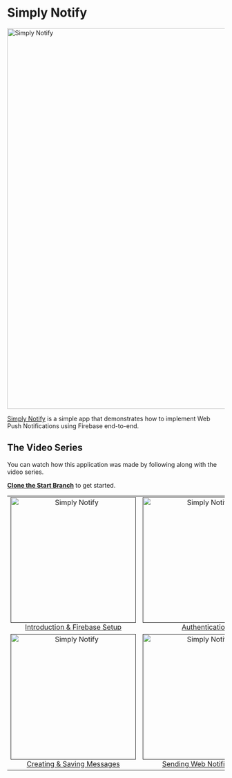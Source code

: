 # Simply Notify

<img width="879" alt="Simply Notify" src="https://user-images.githubusercontent.com/8677283/30519696-870648d4-9b94-11e7-8180-ca35f2813528.png">

[Simply Notify](https://simply-notify.firebaseapp.com) is a simple app that demonstrates how to implement Web Push Notifications using Firebase end-to-end.

## The Video Series

You can watch how this application was made by following along with the video series.

[**Clone the Start Branch**](https://github.com/ireade/simply-notify/tree/start) to get started.


<table>
  <tbody>
    <tr>
      <!-- Video 1 -->
      <td align="center">
        <a href="">
          <img width="290" alt="Simply Notify" src="http://bitsofco.de/content/images/2017/09/Thumbnail-1.png">
          <br>
          Introduction & Firebase Setup
        </a>
      </td>
      <!-- Video 2 -->
      <td align="center">
        <a href="">
          <img width="290" alt="Simply Notify" src="http://bitsofco.de/content/images/2017/09/Thumbnail-2.png">
          <br>
          Authentication
        </a>
      </td>
      <!-- Video 3 -->
      <td align="center">
        <a href="">
          <img width="290" alt="Simply Notify" src="http://bitsofco.de/content/images/2017/09/Thumbnail-3.png">
          <br>
          Notification Subscriptions
        </a>
      </td>
    </tr>
    <tr>
      <!-- Video 4 -->
      <td align="center">
        <a href="">
          <img width="290" alt="Simply Notify" src="http://bitsofco.de/content/images/2017/09/Thumbnail-4.png">
          <br>
          Creating & Saving Messages
        </a>
      </td>
      <!-- Video 5 -->
      <td align="center">
        <a href="">
          <img width="290" alt="Simply Notify" src="http://bitsofco.de/content/images/2017/09/Thumbnail-5.png">
          <br>
          Sending Web Notifications
        </a>
      </td>
      <!-- Video 6 -->
      <td align="center">
        <a href="">
          <img width="290" alt="Simply Notify" src="http://bitsofco.de/content/images/2017/09/Thumbnail-6.png">
          <br>
          Database Security & Optimisations
        </a>
      </td>
    </tr>
  </tbody>
</table>


